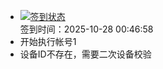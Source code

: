 - [![签到状态](https://github.com/p7wm/Cloud189-Actions/actions/workflows/main.yml/badge.svg?branch=main)](https://github.com/p7wm/Cloud189-Actions/actions/workflows/main.yml) <br> 签到时间：2025-10-28 00:46:58
- 开始执行帐号1
- 设备ID不存在，需要二次设备校验
